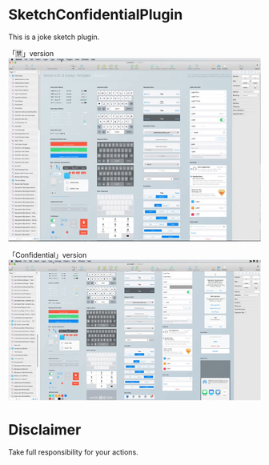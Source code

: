 # SketchConfidentialPlugin

This is a joke sketch plugin.

「🈲」version
![image1](https://raw.githubusercontent.com/hanamiju/SketchConfidentialPlugin/master/example/image.gif "image1")

「Confidential」version
![image2](https://raw.githubusercontent.com/hanamiju/SketchConfidentialPlugin/master/example/image2.gif "image2")


# Disclaimer
Take full responsibility for your actions.
